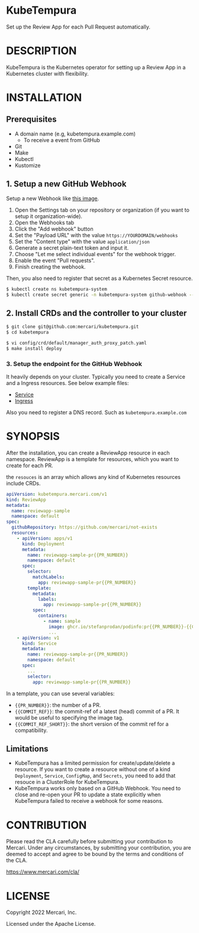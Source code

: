 # KubeTempura

Set up the Review App for each Pull Request automatically.

# DESCRIPTION

KubeTempura is the Kubernetes operator for setting up a Review App in a Kubernetes cluster with flexibility.  

# INSTALLATION

## Prerequisites
- A domain name (e.g, kubetempura.example.com)
   - To receive a event from GitHub
- Git
- Make
- Kubectl
- Kustomize

## 1. Setup a new GitHub Webhook
Setup a new Webhook like [this image](https://user-images.githubusercontent.com/174613/149904429-d8d0295c-f6ea-4937-8249-d344920ff842.png).

1. Open the Settings tab on your repository or organization (if you want to setup it organization-wide).
2. Open the Webhooks tab
3. Click the "Add webhook" button
4. Set the "Payload URL" with the value `https://YOURDOMAIN/webhooks`
5. Set the "Content type" with the value `application/json`
6. Generate a secret plain-text token and input it.
7. Choose "Let me select individual events" for the webhook trigger.
8. Enable the event "Pull requests".
9. Finish creating the webhook.


Then, you also need to register that secret as a Kubernetes Secret resource. 

```bash
$ kubectl create ns kubetempura-system
$ kubectl create secret generic -n kubetempura-system github-webhook --from-literal=secret=$YOUR_SECRET
```

## 2. Install CRDs and the controller to your cluster

```bash
$ git clone git@github.com:mercari/kubetempura.git
$ cd kubetempura

$ vi config/crd/default/manager_auth_proxy_patch.yaml
$ make install deploy
```

### 3. Setup the endpoint for the GitHub Webhook
It heavily depends on your cluster. Typically you need to create a Service and a Ingress resources. See below example files:
- [Service](./config/samples/github_service.yaml)
- [Ingress](./config/samples/github_ingress.yaml)

Also you need to register a DNS record. Such as `kubetempura.example.com`

# SYNOPSIS

After the installation, you can create a ReviewApp resource in each namespace. ReviewApp is a template for resources, which you want to create for each PR.

the `resouces` is an array which allows any kind of Kubernetes resources include CRDs.

```yaml
apiVersion: kubetempura.mercari.com/v1
kind: ReviewApp
metadata:
  name: reviewapp-sample
  namespace: default
spec:
  githubRepository: https://github.com/mercari/not-exists
  resources:
    - apiVersion: apps/v1
      kind: Deployment
      metadata:
        name: reviewapp-sample-pr{{PR_NUMBER}}
        namespace: default
      spec:
        selector:
          matchLabels:
            app: reviewapp-sample-pr{{PR_NUMBER}}
        template:
          metadata:
            labels:
              app: reviewapp-sample-pr{{PR_NUMBER}}
          spec:
            containers:
              - name: sample
                image: ghcr.io/stefanprodan/podinfo:pr{{PR_NUMBER}}-{{COMMIT_REF}}
                ...
    - apiVersion: v1
      kind: Service
      metadata:
        name: reviewapp-sample-pr{{PR_NUMBER}}
        namespace: default
      spec:
        ...
        selector:
          app: reviewapp-sample-pr{{PR_NUMBER}}
```

In a template, you can use several variables:
- `{{PR_NUMBER}}`: the number of a PR.
- `{{COMMIT_REF}}`: the commit-ref of a latest (head) commit of a PR. It would be useful to specifying the image tag.
- `{{COMMIT_REF_SHORT}}`: the short version of the commit ref for a compatibility.

## Limitations
- KubeTempura has a limited permission for create/update/delete a resource. If you want to create a resource without one of a kind `Deployment`, `Service`, `ConfigMap`, and `Secrets`, you need to add that resouce in a ClusterRole for KubeTempura.
- KubeTempura works only based on a GitHub Webhook. You need to close and re-open your PR to update a state explicitly when KubeTempura failed to receive a webhook for some reasons.

# CONTRIBUTION

Please read the CLA carefully before submitting your contribution to Mercari. Under any circumstances, by submitting your contribution, you are deemed to accept and agree to be bound by the terms and conditions of the CLA.

https://www.mercari.com/cla/

# LICENSE

Copyright 2022 Mercari, Inc.

Licensed under the Apache License.

